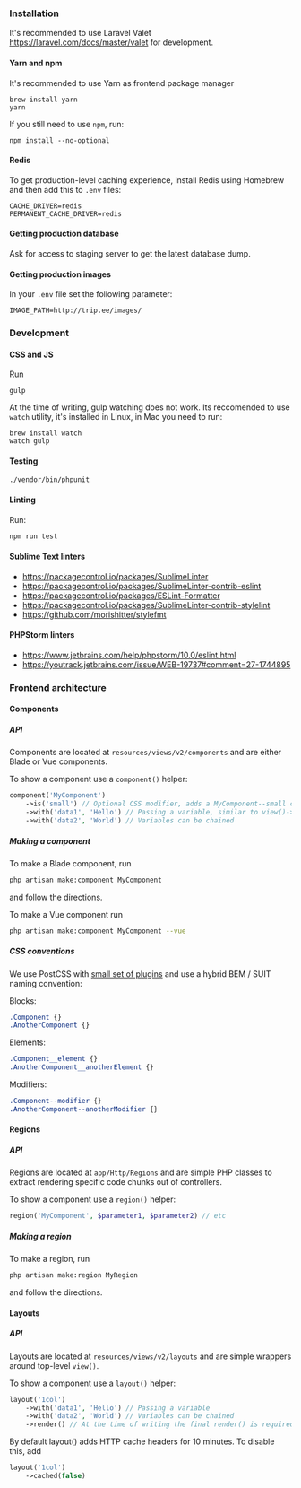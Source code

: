 ### Installation

It's recommended to use Laravel Valet https://laravel.com/docs/master/valet for development.

#### Yarn and npm

It's recommended to use Yarn as frontend package manager

```
brew install yarn
yarn
```

If you still need to use `npm`, run:

```
npm install --no-optional
```

#### Redis

To get production-level caching experience, install Redis using Homebrew and then
add this to `.env` files:

```
CACHE_DRIVER=redis
PERMANENT_CACHE_DRIVER=redis
```
#### Getting production database

Ask for access to staging server to get the latest database dump.

#### Getting production images

In your `.env` file set the following parameter:

```
IMAGE_PATH=http://trip.ee/images/
```

### Development

#### CSS and JS

Run

```
gulp
```

At the time of writing, gulp watching does not work. Its reccomended to use `watch` utility, it's installed in Linux, in Mac you need to run:

```
brew install watch
watch gulp
```

#### Testing

```
./vendor/bin/phpunit
```

#### Linting

Run:

```sh
npm run test
```

#### Sublime Text linters

* https://packagecontrol.io/packages/SublimeLinter
* https://packagecontrol.io/packages/SublimeLinter-contrib-eslint
* https://packagecontrol.io/packages/ESLint-Formatter
* https://packagecontrol.io/packages/SublimeLinter-contrib-stylelint
* https://github.com/morishitter/stylefmt

#### PHPStorm linters

* https://www.jetbrains.com/help/phpstorm/10.0/eslint.html
* https://youtrack.jetbrains.com/issue/WEB-19737#comment=27-1744895

### Frontend architecture

#### Components

##### API

Components are located at ```resources/views/v2/components``` and are either Blade or Vue components.

To show a component use a ```component()``` helper:

```php
component('MyComponent')
    ->is('small') // Optional CSS modifier, adds a MyComponent--small class
    ->with('data1', 'Hello') // Passing a variable, similar to view()->with()
    ->with('data2', 'World') // Variables can be chained
```

##### Making a component

To make a Blade component, run

```sh
php artisan make:component MyComponent
```

and follow the directions.

To make a Vue component run

```sh
php artisan make:component MyComponent --vue
```

##### CSS conventions

We use PostCSS with [small set of plugins](https://github.com/tripikad/trip2/blob/master/elixir/postcss.js#L17) and use a hybrid BEM / SUIT naming 
convention:

Blocks:

```css
.Component {}
.AnotherComponent {}
```

Elements:

```css
.Component__element {}
.AnotherComponent__anotherElement {}
```

Modifiers:

```css
.Component--modifier {}
.AnotherComponent--anotherModifier {}
```

#### Regions

##### API

Regions are located at ```app/Http/Regions``` and are simple PHP classes to extract rendering specific code chunks out of controllers.


To show a component use a ```region()``` helper:

```php
region('MyComponent', $parameter1, $parameter2) // etc
```

##### Making a region

To make a region, run

```sh
php artisan make:region MyRegion
```

and follow the directions.


#### Layouts

##### API

Layouts are located at ```resources/views/v2/layouts``` and are simple wrappers around top-level ```view()```.

To show a component use a ```layout()``` helper:

```php
layout('1col')
    ->with('data1', 'Hello') // Passing a variable
    ->with('data2', 'World') // Variables can be chained
    ->render() // At the time of writing the final render() is required
```

By default layout() adds HTTP cache headers for 10 minutes. To disable this, add

```php
layout('1col')
    ->cached(false)
```